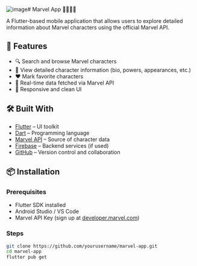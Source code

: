 ![image](https://github.com/user-attachments/assets/c78d1e57-79c8-419a-985f-6fbecb5cfe06)# Marvel App 🦸‍♂️🦸‍♀️

A Flutter-based mobile application that allows users to explore detailed information about Marvel characters using the official Marvel API.

## 🚀 Features

- 🔍 Search and browse Marvel characters
- 📖 View detailed character information (bio, powers, appearances, etc.)
- ❤️ Mark favorite characters
- 🔄 Real-time data fetched via Marvel API
- 📱 Responsive and clean UI

## 🛠️ Built With

- [Flutter](https://flutter.dev) – UI toolkit
- [Dart](https://dart.dev) – Programming language
- [Marvel API](https://developer.marvel.com) – Source of character data
- [Firebase](https://firebase.google.com) – Backend services (if used)
- [GitHub](https://github.com) – Version control and collaboration

## 📦 Installation

### Prerequisites

- Flutter SDK installed
- Android Studio / VS Code
- Marvel API Key (sign up at [developer.marvel.com](https://developer.marvel.com))

### Steps

```bash
git clone https://github.com/yourusername/marvel-app.git
cd marvel-app
flutter pub get
